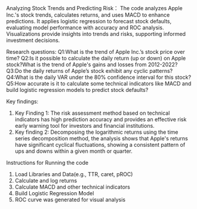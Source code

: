Analyzing Stock Trends and Predicting Risk：
The code analyzes Apple Inc.'s stock trends, calculates returns, and uses MACD to enhance predictions. It applies logistic regression to forecast stock defaults, evaluating model performance with accuracy and ROC analysis. Visualizations provide insights into trends and risks, supporting informed investment decisions.

Research questions:
Q1:What is the trend of Apple Inc.’s stock price over time?
Q2:Is it possible to calculate the daily return (up or down) on Apple stock?What is the trend of Apple's gains and losses from 2012-2022?
Q3:Do the daily returns of Apple’s stock exhibit any cyclic patterns?
Q4:What is the daily VAR under the 80% confidence interval for this stock?
Q5:How accurate is it to calculate some technical indicators like MACD and build logistic regression models to predict stock defaults?

Key findings:
1. Key Finding 1: The risk assessment method based on technical indicators has high prediction accuracy and provides an effective risk early warning tool for investors and financial institutions.
2. Key finding 2: Decomposing the logarithmic returns using the time series decomposition method, the analysis shows that Apple's returns have significant cyclical fluctuations, showing a consistent pattern of ups and downs within a given month or quarter.

Instructions for Running the code
1. Load Libraries and Data(e.g., TTR, caret, pROC)
2. Calculate and log returns
3. Calculate MACD and other technical indicators
4. Build Logistic Regression Model
5. ROC curve was generated for visual analysis
